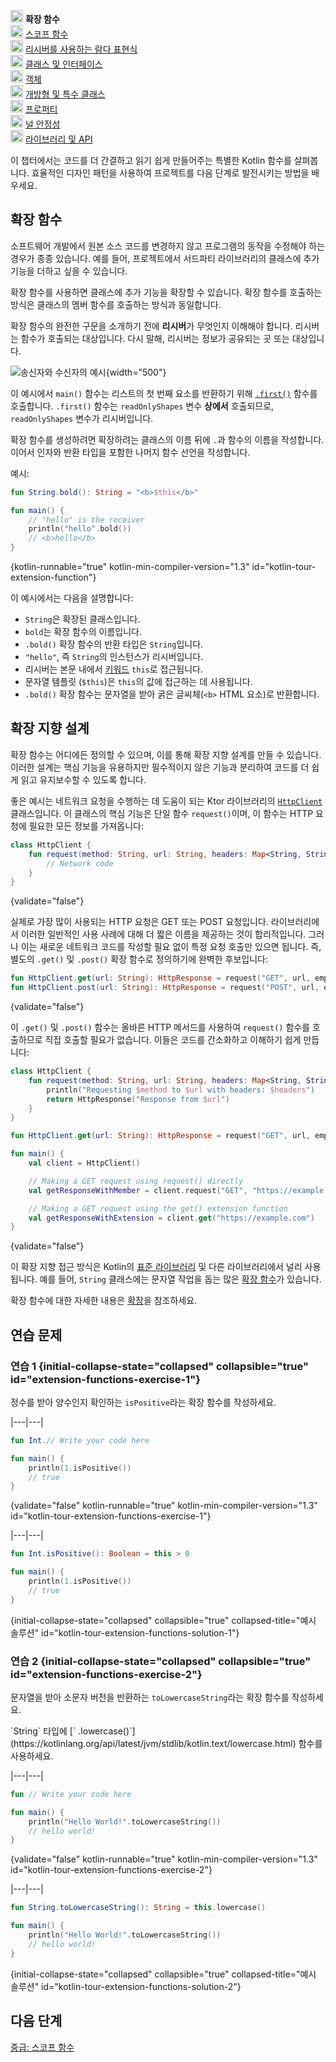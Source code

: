[//]: # (title: 중급: 확장 함수)

<no-index/>

<tldr>
    <p><img src="icon-1.svg" width="20" alt="First step" /> <strong>확장 함수</strong><br />
        <img src="icon-2-todo.svg" width="20" alt="Second step" /> <a href="kotlin-tour-intermediate-scope-functions.md">스코프 함수</a><br />
        <img src="icon-3-todo.svg" width="20" alt="Third step" /> <a href="kotlin-tour-intermediate-lambdas-receiver.md">리시버를 사용하는 람다 표현식</a><br />
        <img src="icon-4-todo.svg" width="20" alt="Fourth step" /> <a href="kotlin-tour-intermediate-classes-interfaces.md">클래스 및 인터페이스</a><br />
        <img src="icon-5-todo.svg" width="20" alt="Fifth step" /> <a href="kotlin-tour-intermediate-objects.md">객체</a><br />
        <img src="icon-6-todo.svg" width="20" alt="Sixth step" /> <a href="kotlin-tour-intermediate-open-special-classes.md">개방형 및 특수 클래스</a><br />
        <img src="icon-7-todo.svg" width="20" alt="Seventh step" /> <a href="kotlin-tour-intermediate-properties.md">프로퍼티</a><br />
        <img src="icon-8-todo.svg" width="20" alt="Eighth step" /> <a href="kotlin-tour-intermediate-null-safety.md">널 안정성</a><br />
        <img src="icon-9-todo.svg" width="20" alt="Ninth step" /> <a href="kotlin-tour-intermediate-libraries-and-apis.md">라이브러리 및 API</a></p>
</tldr>

이 챕터에서는 코드를 더 간결하고 읽기 쉽게 만들어주는 특별한 Kotlin 함수를 살펴봅니다. 효율적인 디자인 패턴을 사용하여 프로젝트를 다음 단계로 발전시키는 방법을 배우세요.

## 확장 함수

소프트웨어 개발에서 원본 소스 코드를 변경하지 않고 프로그램의 동작을 수정해야 하는 경우가 종종 있습니다. 예를 들어, 프로젝트에서 서드파티 라이브러리의 클래스에 추가 기능을 더하고 싶을 수 있습니다.

확장 함수를 사용하면 클래스에 추가 기능을 확장할 수 있습니다. 확장 함수를 호출하는 방식은 클래스의 멤버 함수를 호출하는 방식과 동일합니다.

확장 함수의 완전한 구문을 소개하기 전에 **리시버**가 무엇인지 이해해야 합니다. 리시버는 함수가 호출되는 대상입니다. 다시 말해, 리시버는 정보가 공유되는 곳 또는 대상입니다.

![송신자와 수신자의 예시](receiver-highlight.png){width="500"}

이 예시에서 `main()` 함수는 리스트의 첫 번째 요소를 반환하기 위해 [`.first()`](https://kotlinlang.org/api/core/kotlin-stdlib/kotlin.collections/first.html) 함수를 호출합니다.
`.first()` 함수는 `readOnlyShapes` 변수 **상에서** 호출되므로, `readOnlyShapes` 변수가 리시버입니다.

확장 함수를 생성하려면 확장하려는 클래스의 이름 뒤에 `.`과 함수의 이름을 작성합니다. 이어서 인자와 반환 타입을 포함한 나머지 함수 선언을 작성합니다.

예시:

```kotlin
fun String.bold(): String = "<b>$this</b>"

fun main() {
    // "hello" is the receiver
    println("hello".bold())
    // <b>hello</b>
}
```
{kotlin-runnable="true" kotlin-min-compiler-version="1.3" id="kotlin-tour-extension-function"}

이 예시에서는 다음을 설명합니다:

*   `String`은 확장된 클래스입니다.
*   `bold`는 확장 함수의 이름입니다.
*   `.bold()` 확장 함수의 반환 타입은 `String`입니다.
*   `"hello"`, 즉 `String`의 인스턴스가 리시버입니다.
*   리시버는 본문 내에서 [키워드](keyword-reference.md) `this`로 접근됩니다.
*   문자열 템플릿 (`$this`)은 `this`의 값에 접근하는 데 사용됩니다.
*   `.bold()` 확장 함수는 문자열을 받아 굵은 글씨체(`<b>` HTML 요소)로 반환합니다.

## 확장 지향 설계

확장 함수는 어디에든 정의할 수 있으며, 이를 통해 확장 지향 설계를 만들 수 있습니다. 이러한 설계는 핵심 기능을 유용하지만 필수적이지 않은 기능과 분리하여 코드를 더 쉽게 읽고 유지보수할 수 있도록 합니다.

좋은 예시는 네트워크 요청을 수행하는 데 도움이 되는 Ktor 라이브러리의 [`HttpClient`](https://api.ktor.io/ktor-client/ktor-client-core/io.ktor.client/-http-client/index.html) 클래스입니다. 이 클래스의 핵심 기능은 단일 함수 `request()`이며, 이 함수는 HTTP 요청에 필요한 모든 정보를 가져옵니다:

```kotlin
class HttpClient {
    fun request(method: String, url: String, headers: Map<String, String>): HttpResponse {
        // Network code
    }
}
```
{validate="false"}

실제로 가장 많이 사용되는 HTTP 요청은 GET 또는 POST 요청입니다. 라이브러리에서 이러한 일반적인 사용 사례에 대해 더 짧은 이름을 제공하는 것이 합리적입니다. 그러나 이는 새로운 네트워크 코드를 작성할 필요 없이 특정 요청 호출만 있으면 됩니다. 즉, 별도의 `.get()` 및 `.post()` 확장 함수로 정의하기에 완벽한 후보입니다:

```kotlin
fun HttpClient.get(url: String): HttpResponse = request("GET", url, emptyMap())
fun HttpClient.post(url: String): HttpResponse = request("POST", url, emptyMap())
```
{validate="false"}

이 `.get()` 및 `.post()` 함수는 올바른 HTTP 메서드를 사용하여 `request()` 함수를 호출하므로 직접 호출할 필요가 없습니다. 이들은 코드를 간소화하고 이해하기 쉽게 만듭니다:

```kotlin
class HttpClient {
    fun request(method: String, url: String, headers: Map<String, String>): HttpResponse {
        println("Requesting $method to $url with headers: $headers")
        return HttpResponse("Response from $url")
    }
}

fun HttpClient.get(url: String): HttpResponse = request("GET", url, emptyMap())

fun main() {
    val client = HttpClient()

    // Making a GET request using request() directly
    val getResponseWithMember = client.request("GET", "https://example.com", emptyMap())

    // Making a GET request using the get() extension function
    val getResponseWithExtension = client.get("https://example.com")
}
```
{validate="false"}

이 확장 지향 접근 방식은 Kotlin의 [표준 라이브러리](https://kotlinlang.org/api/latest/jvm/stdlib/) 및 다른 라이브러리에서 널리 사용됩니다. 예를 들어, `String` 클래스에는 문자열 작업을 돕는 많은 [확장 함수](https://kotlinlang.org/api/latest/jvm/stdlib/kotlin/-string/#extension-functions)가 있습니다.

확장 함수에 대한 자세한 내용은 [확장](extensions.md)을 참조하세요.

## 연습 문제

### 연습 1 {initial-collapse-state="collapsed" collapsible="true" id="extension-functions-exercise-1"}

정수를 받아 양수인지 확인하는 `isPositive`라는 확장 함수를 작성하세요.

|---|---|
```kotlin
fun Int.// Write your code here

fun main() {
    println(1.isPositive())
    // true
}
```
{validate="false" kotlin-runnable="true" kotlin-min-compiler-version="1.3" id="kotlin-tour-extension-functions-exercise-1"}

|---|---|
```kotlin
fun Int.isPositive(): Boolean = this > 0

fun main() {
    println(1.isPositive())
    // true
}
```
{initial-collapse-state="collapsed" collapsible="true" collapsed-title="예시 솔루션" id="kotlin-tour-extension-functions-solution-1"}

### 연습 2 {initial-collapse-state="collapsed" collapsible="true" id="extension-functions-exercise-2"}

문자열을 받아 소문자 버전을 반환하는 `toLowercaseString`라는 확장 함수를 작성하세요.

<deflist collapsible="true">
    <def title="힌트">
        `String` 타입에 [` .lowercase()`](https://kotlinlang.org/api/latest/jvm/stdlib/kotlin.text/lowercase.html) 함수를 사용하세요.
    </def>
</deflist>

|---|---|
```kotlin
fun // Write your code here

fun main() {
    println("Hello World!".toLowercaseString())
    // hello world!
}
```
{validate="false" kotlin-runnable="true" kotlin-min-compiler-version="1.3" id="kotlin-tour-extension-functions-exercise-2"}

|---|---|
```kotlin
fun String.toLowercaseString(): String = this.lowercase()

fun main() {
    println("Hello World!".toLowercaseString())
    // hello world!
}
```
{initial-collapse-state="collapsed" collapsible="true" collapsed-title="예시 솔루션" id="kotlin-tour-extension-functions-solution-2"}

## 다음 단계

[중급: 스코프 함수](kotlin-tour-intermediate-scope-functions.md)
